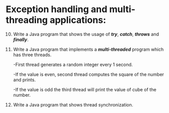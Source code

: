 # Exception handling and multi-threading applications:

10) Write a Java program that shows the usage of ***try***, ***catch***, ***throws*** and ***finally***. 

11) Write a Java program that implements a **_multi-threaded_** program which has three threads.

    -First thread generates a random integer every 1 second. 

    -If the value is even, second thread computes the square of the number and prints.
     
    -If the value is odd the third thread will print the value of cube of the number.

12) Write a Java program that shows thread synchronization. 
